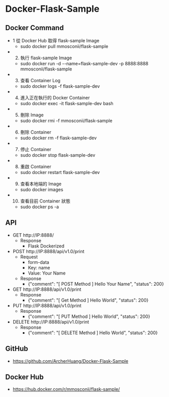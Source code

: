 # Docker-Flask-Sample

## Docker Command

* 1 從 Docker Hub 取得 flask-sample Image
  * sudo docker pull mmosconii/flask-sample
* 2. 執行 flask-sample Image
  * sudo docker run -d --name=flask-sample-dev -p 8888:8888 mmosconii/flask-sample
* 3. 查看 Container Log
  * sudo docker logs -f flask-sample-dev
* 4. 進入正在執行的 Docker Container
  * sudo docker exec -it flask-sample-dev bash
* 5. 刪除 Image
  * sudo docker rmi -f mmosconii/flask-sample
* 6. 刪除 Container
  * sudo docker rm -f flask-sample-dev
* 7. 停止 Container
  * sudo docker stop flask-sample-dev
* 8. 重啟 Container
  * sudo docker restart flask-sample-dev
* 9. 查看本地端的 Image
  * sudo docker images
* 10. 查看目前 Container 狀態
  * sudo docker ps -a

## API

* GET http://IP:8888/
  * Response
    * Flask Dockerized
* POST http://IP:8888/api/v1.0/print
  * Request
    * form-data
    * Key: name
    * Value: Your Name
  * Response
    * {"comment": "[ POST Method ] Hello Your Name", "status": 200}
* GET http://IP:8888/api/v1.0/print
  * Response
    * {"comment": "[ Get Method ] Hello World", "status": 200}
* PUT http://IP:8888/api/v1.0/print
  * Response
    * {"comment": "[ PUT Method ] Hello World", "status": 200}
* DELETE http://IP:8888/api/v1.0/print
  * Response
    * {"comment": "[ DELETE Method ] Hello World", "status": 200}

## GitHub
* https://github.com/ArcherHuang/Docker-Flask-Sample

## Docker Hub
* https://hub.docker.com/r/mmosconii/flask-sample/
